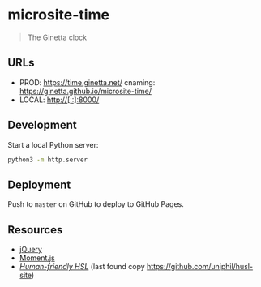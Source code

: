 # microsite-time

> The Ginetta clock

## URLs

- PROD: <https://time.ginetta.net/> cnaming: <https://ginetta.github.io/microsite-time/>
- LOCAL: <http://[::]:8000/>

## Development

Start a local Python server:

```bash
python3 -m http.server
```

## Deployment

Push to `master` on GitHub to deploy to GitHub Pages.

## Resources

- [jQuery](https://jquery.com/download/)
- [Moment.js](https://momentjs.com/)
- [_Human-friendly HSL_](http://www.husl-colors.org/) (last found copy <https://github.com/uniphil/husl-site>)
